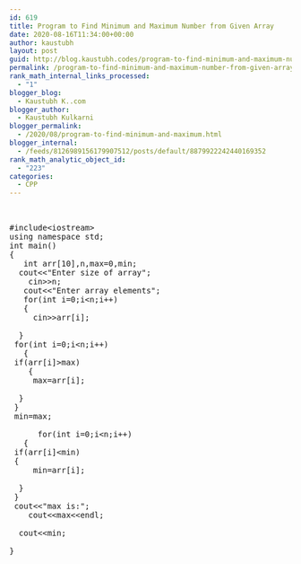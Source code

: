 ```yaml
---
id: 619
title: Program to Find Minimum and Maximum Number from Given Array
date: 2020-08-16T11:34:00+00:00
author: kaustubh
layout: post
guid: http://blog.kaustubh.codes/program-to-find-minimum-and-maximum-number-from-given-array/
permalink: /program-to-find-minimum-and-maximum-number-from-given-array/
rank_math_internal_links_processed:
  - "1"
blogger_blog:
  - Kaustubh K..com
blogger_author:
  - Kaustubh Kulkarni
blogger_permalink:
  - /2020/08/program-to-find-minimum-and-maximum.html
blogger_internal:
  - /feeds/8126989156179907512/posts/default/8879922242440169352
rank_math_analytic_object_id:
  - "223"
categories:
  - CPP
---
```

<pre><br /><br />#include&lt;iostream><br />using namespace std;<br />int main()<br />{<br />	int arr[10],n,max=0,min;<br />	cout&lt;&lt;"Enter size of array";<br />	cin>>n;<br />	cout&lt;&lt;"Enter array elements";<br />	for(int i=0;i&lt;n;i++)<br />	{<br />		cin>>arr[i];<br />		<br />	}<br />	for(int i=0;i&lt;n;i++)<br />	{<br />	if(arr[i]>max)<br />	{<br />		max=arr[i];<br />		<br />	}<br />	}<br />	min=max;<br />	<br />		for(int i=0;i&lt;n;i++)<br />	{<br />	if(arr[i]&lt;min)<br />	{<br />		min=arr[i];<br />		<br />	}<br />	}<br />	cout&lt;&lt;"max is:";<br />	cout&lt;&lt;max&lt;&lt;endl;<br />	<br />	cout&lt;&lt;min;<br />	<br />}<br /><br /></pre>